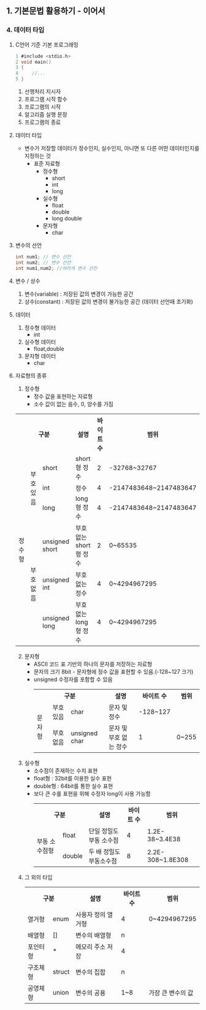 ## 1. 기본문법 활용하기 - 이어서
### 4. 데이터 타입
1. C언어 기준 기본 프로그래밍
    ```C
    1 #include <stdio.h>
    2 void main()
    3 {
    4     //...
    5 }
    ```

   1. 선행처리 지시자
   2. 프로그램 시작 함수
   3. 프로그램의 시작
   4. 알고리즘 실행 문장
   5. 프로그램의 종료
2. 데이터 타입
   - 변수가 저장할 데이터가 정수인지, 실수인지, 아니면 또 다른 어떤 데이터인지를 지정하는 것
     - 표준 자료형
       - 정수형 
         - short
         - int
         - long
       - 실수형
         - float
         - double
         - long double
       - 문자형
         - char
3. 변수의 선언
    ```C
    int num1; // 변수 선언
    int num2; // 변수 선언
    int num1,num2; //여러개 변수 선언
    ```
4. 변수 / 상수
   1. 변수(variable) : 저장된 값의 변경이 가능한 공간
   2. 상수(constant) : 저장된 값의 변경이 불가능한 공간 (데이터 선언때 초기화)
5. 데이터
   1. 정수형 데이터
      - int
   2. 실수형 데이터
      - float,double
   3. 문자형 데이터
      - char
6. 자료형의 종류
   1. 정수형
      - 정수 값을 표현하는 자료형
      - 소수 값이 없는 음수, 0, 양수를 가짐
    <table>
        <tr>
            <th colspan=3>구분</th>
            <th>설명</th>
            <th>바이트 수</th>
            <th>범위</th>
        </tr>
        <tr>
            <td rowspan=6>정수형</td>
            <td rowspan=3>부호 있음</td>
            <td>short</td>
            <td>short형 정수</td>
            <td>2</td>
            <td>-32768~32767</td>
        </tr>
        <tr>
            <td>int</td>
            <td>정수</td>
            <td>4</td>
            <td>-2147483648~2147483647</td>
        </tr>
        <tr>
            <td>long</td>
            <td>long형 정수</td>
            <td>4</td>
            <td>-2147483648~2147483647</td>
        </tr>
        <tr>
            <td rowspan=3>부호 없음</td>
            <td>unsigned short</td>
            <td>부호 없는 short형 정수</td>
            <td>2</td>
            <td>0~65535</td>
        </tr>
        <tr>
            <td>unsigned int</td>
            <td>부호 없는 정수</td>
            <td>4</td>
            <td>0~4294967295</td>
        </tr>
        <tr>
            <td>unsigned long</td>
            <td>부호 없는 long형 정수</td>
            <td>4</td>
            <td>0~4294967295</td>
        </tr>
    </table>

   2. 문자형
      - ASCII 코드 표 기반의 하나의 문자를 저장하는 자료형
      - 문자의 크기 8bit - 문자형에 정수 값을 표현할 수 있음.(-128~127 크기)
      - unsigned 수정자를 포함할 수 있음
        <table>
            <tr>
                <th colspan=3>구분</th>
                <th>설명</th>
                <th>바이트 수</th>
                <th>범위</th>
            </tr>
            <tr>
                <td rowspan=2>문자형</td>
                <td>부호 있음</td>
                <td>char</td>
                <td>문자 및 정수</td>
                <td>-128~127</td>
            </tr>
            <tr>
                <td>부호 없음</td>
                <td>unsigned char</td>
                <td>문자 및 부호 없는 정수</td>
                <td>1</td>
                <td>0~255</td>
            </tr>
        </table>
   3. 실수형
      - 소수점이 존재하는 수치 표현
      - float형 : 32bit를 이용한 실수 표현
      - double형 : 64bit를 통한 실수 표현
      - 보다 큰 수를 표현을 위해 수정자 long이 사용 가능함
        <table>
            <tr>
                <th colspan=2>구분</th>
                <th>설명</th>
                <th>바이트 수</th>
                <th>범위</th>
            </tr>
            <tr>
                <td rowspan=2>부동 소수점형</td>
                <td>float</td>
                <td>단일 정밀도 부동 소수점</td>
                <td>4</td>
                <td>1.2E-38~3.4E38</td>
            </tr>
            <tr>
                <td>double</td>
                <td>두 배 정밀도 부동소수점</td>
                <td>8</td>
                <td>2.2E-308~1.8E308</td>
            </tr>
        </table>
    4. 그 외의 타입
        <table>
            <tr>
                <th colspan=2>구분</th>
                <th>설명</th>
                <th>바이트 수</th>
                <th>범위</th>
            </tr>
            <tr>
                <td>열거형</td>
                <td>enum</td>
                <td>사용자 정의 열거형</td>
                <td>4</td>
                <td>0~4294967295</td>
            </tr>
            <tr>
                <td>배열형</td>
                <td>[]</td>
                <td>변수의 배열형</td>
                <td>n</td>
                <td></td>
            </tr>
            <tr>
                <td>포인터형</td>
                <td>*</td>
                <td>메모리 주소 저장</td>
                <td>4</td>
                <td></td>
            </tr>
            <tr>
                <td>구조체형</td>
                <td>struct</td>
                <td>변수의 집합</td>
                <td>n</td>
                <td></td>
            </tr>
            <tr>
                <td>공영체형</td>
                <td>union</td>
                <td>변수의 공용</td>
                <td>1~8</td>
                <td>가장 큰 변수의 값</td>
            </tr>
        </table>